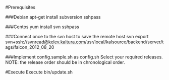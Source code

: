 #Prerequisites

###Debian
apt-get install subversion sshpass

###Centos 
yum install svn sshpass 

###Connect once to the svn host to save the remote host
svn export svn+ssh://svnread@kelev.kaltura.com/usr/local/kalsource/backend/server/tags/falcon_2012_08_20 

###Implement config.sample.sh as config.sh
Select your required releases. NOTE: the release order should be in chronological order. 

#Execute
Execute bin/update.sh